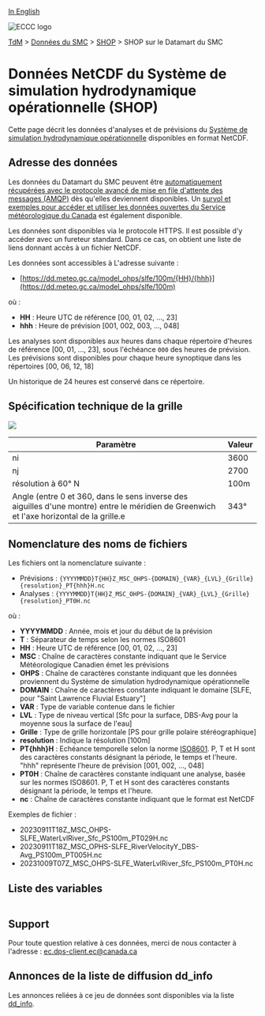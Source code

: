 [In English](readme_ohps-datamart_en.md)

![ECCC logo](../../img_eccc-logo.png)

[TdM](../../readme_fr.md) > [Données du SMC](../readme_fr.md) > [SHOP](readme_ohps_fr.md) > SHOP sur le Datamart du SMC

# Données NetCDF du Système de simulation hydrodynamique opérationnelle (SHOP)

Cette page décrit les données d'analyses et de prévisions du [Système de simulation hydrodynamique opérationnelle](./readme_ohps_fr.md) disponibles en format NetCDF.

## Adresse des données 

Les données du Datamart du SMC peuvent être [automatiquement récupérées avec le protocole avancé de mise en file d'attente des messages (AMQP)](../../msc-datamart/amqp_fr.md) dès qu'elles deviennent disponibles. Un [survol et exemples pour accéder et utiliser les données ouvertes du Service météorologique du Canada](../../usage/readme_fr.md) est également disponible.

Les données sont disponibles via le protocole HTTPS. Il est possible d’y accéder avec un fureteur standard. Dans ce cas, on obtient une liste de liens donnant accès à un fichier NetCDF.

Les données sont accessibles à L'adresse suivante :

* [https://dd.meteo.gc.ca/model_ohps/slfe/100m/{HH}/{hhh}](https://dd.meteo.gc.ca/model_ohps/slfe/100m)

où :

* __HH__ : Heure UTC de référence [00, 01, 02, ..., 23]
* __hhh__ : Heure de prévision [001, 002, 003, ..., 048]

Les analyses sont disponibles aux heures dans chaque répertoire d'heures de référence [00, 01, ..., 23], sous l'échéance `000` des heures de prévision. Les prévisions sont disponibles pour chaque heure synoptique dans les répertoires [00, 06, 12, 18]

Un historique de 24 heures est conservé dans ce répertoire.

## Spécification technique de la grille

![](https://collaboration.cmc.ec.gc.ca/cmc/cmos/public_doc/msc-data/nwp_ohps/grille_ohps.png)

| Paramètre | Valeur |
| ------ | ------ |
| ni | 3600 |
| nj | 2700 | 
| résolution à 60° N | 100m |
| Angle (entre 0 et 360, dans le sens inverse des aiguilles d'une montre) entre le méridien de Greenwich et l'axe horizontal de la grille.e | 343° | 

## Nomenclature des noms de fichiers 

Les fichiers ont la nomenclature suivante :

* Prévisions : `{YYYYMMDD}T{HH}Z_MSC_OHPS-{DOMAIN}_{VAR}_{LVL}_{Grille}{resolution}_PT{hhh}H.nc`
* Analyses : `{YYYYMMDD}T{HH}Z_MSC_OHPS-{DOMAIN}_{VAR}_{LVL}_{Grille}{resolution}_PT0H.nc`

où :

* __YYYYMMDD__ : Année, mois et jour du début de la prévision
* __T__ : Séparateur de temps selon les normes ISO8601
* __HH__ : Heure UTC de référence [00, 01, 02, ..., 23]
* __MSC__ : Chaîne de caractères constante indiquant que le Service Météorologique Canadien émet les prévisions
* __OHPS__ : Chaîne de caractères constante indiquant que les données proviennent du Système de simulation hydrodynamique opérationnelle
* __DOMAIN__ : Chaîne de caractères constante indiquant le domaine [SLFE, pour "Saint Lawrence Fluvial Estuary"]
* __VAR__ : Type de variable contenue dans le fichier
* __LVL__ : Type de niveau vertical [Sfc pour la surface, DBS-Avg pour la moyenne sous la surface de l'eau]
* __Grille__ : Type de grille horizontale [PS pour grille polaire stéréographique]
* __resolution__ : Indique la résolution [100m]
* __PT{hhh}H__ : Echéance temporelle selon la norme [ISO8601](https://en.wikipedia.org/wiki/ISO_8601). P, T et H sont des caractères constants désignant la période, le temps et l'heure. "hhh" représente l’heure de prévision  [001, 002, ..., 048]
* __PT0H__ : Chaîne de caractères constante indiquant une analyse, basée sur les normes ISO8601. P, T et H sont des caractères constants désignant la période, le temps et l'heure.
* __nc__ : Chaîne de caractères constante indiquant que le format est NetCDF

Exemples de fichier :

* 20230911T18Z_MSC_OHPS-SLFE_WaterLvlRiver_Sfc_PS100m_PT029H.nc
* 20230911T18Z_MSC_OPHS-SLFE_RiverVelocityY_DBS-Avg_PS100m_PT005H.nc
* 20231009T07Z_MSC_OHPS-SLFE_WaterLvlRiver_Sfc_PS100m_PT0H.nc

## Liste des variables

<table id="csv-table" class="display"></table>

<link href="https://cdn.jsdelivr.net/npm/simple-datatables@latest/dist/style.css" rel="stylesheet" type="text/css">
<script src="https://cdn.jsdelivr.net/npm/simple-datatables@latest"></script>
<script src="../../../js/variables_datatable.js" type="text/javascript"></script>
<script>
  loadTable("csv-table", "../../../assets/csv/OHPS_Variables-List_fr.csv");
</script>

## Support

Pour toute question relative à ces données, merci de nous contacter à l'adresse : [ec.dps-client.ec@canada.ca](mailto:ec.dps-client.ec@canada.ca)

## Annonces de la liste de diffusion dd_info 

Les annonces reliées à ce jeu de données sont disponibles via la liste [dd_info](https://comm.collab.science.gc.ca/mailman3/postorius/lists/dd_info/).
